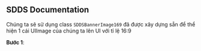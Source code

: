 ## SDDS Documentation 

Chúng ta sẽ sử dụng class `SDDSBannerImage169` đã được xây dựng sẵn để thể hiện 1 cái UIImage của chúng ta lên UI với tỉ lệ 16:9

**Bước 1**:

<!--stackedit_data:
eyJoaXN0b3J5IjpbLTcyMjUwNTY2MywtNDE0MjcxNzEwLC0yMD
g4NzQ2NjEyXX0=
-->